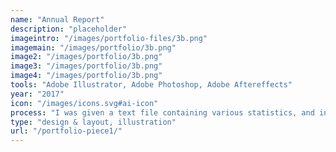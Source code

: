 ```yaml
---
name: "Annual Report"
description: "placeholder"
imageintro: "/images/portfolio-files/3b.png"
imagemain: "/images/portfolio/3b.png"
image2: "/images/portfolio/3b.png"
image3: "/images/portfolio/3b.png"
image4: "/images/portfolio/3b.png"
tools: "Adobe Illustrator, Adobe Photoshop, Adobe Aftereffects"
year: "2017"
icon: "/images/icons.svg#ai-icon"
process: "I was given a text file containing various statistics, and instructed to transform the data into an interesting poster."
type: "design & layout, illustration"
url: "/portfolio-piece1/"
---
```

